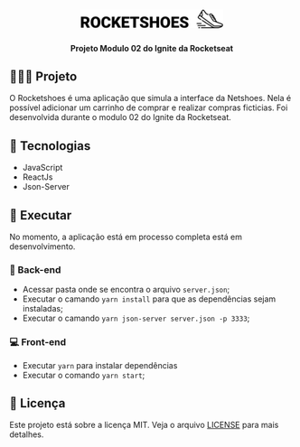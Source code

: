 <h1 align="center">
  <img alt="Rocketshoes" title="Rocketshoes" src="./.github/logo.svg" width="50%" />
</h1>

<h4 align="center">
  Projeto Modulo 02 do Ignite da Rocketseat
</h4>

## 👨🏼‍💻 Projeto

O Rocketshoes é uma aplicação que simula a interface da Netshoes. Nela é possível adicionar um carrinho de comprar e realizar compras ficticias. Foi desenvolvida durante o modulo 02 do Ignite da Rocketseat.

## 🔨 Tecnologias

- JavaScript
- ReactJs
- Json-Server

## 🔄 Executar

No momento, a aplicação está em processo completa está em desenvolvimento.
### 🔧 Back-end
  - Acessar pasta onde se encontra o arquivo `server.json`;
  - Executar o camando `yarn install` para que as dependências sejam instaladas;
  - Executar o camando `yarn json-server server.json -p 3333`;

### 💻 Front-end
  - Executar `yarn` para instalar dependências
  - Executar o comando `yarn start`;
  

## 📝 Licença
Este projeto está sobre a licença MIT. Veja o arquivo [LICENSE](LICENSE.md) para mais detalhes.
